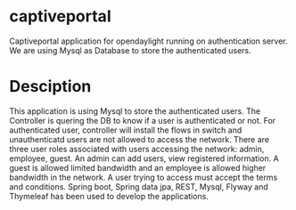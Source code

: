 # captiveportal
Captiveportal application for opendaylight running on authentication server. We are using Mysql as Database to store the authenticated users.
# Desciption
This application is using Mysql to store the authenticated users. The Controller is quering the DB to know if a user is authenticated or not. For authenticated user, controller will install the flows in switch and unauthenticatd users are not allowed to access the network. There are three user roles associated with users accessing the network: admin, employee, guest. An admin can add users, view registered information. A guest is allowed limited bandwidth and an employee is allowed higher bandwidth in the network. A user trying to access must accept the terms and conditions. Spring boot, Spring data jpa, REST, Mysql, Flyway and Thymeleaf has been used to develop the applications.
